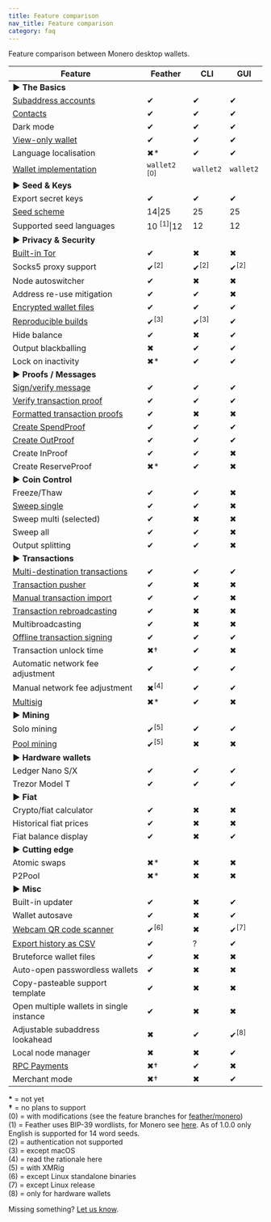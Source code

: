 ```yaml
---
title: Feature comparison
nav_title: Feature comparison
category: faq
---
```


Feature comparison between Monero desktop wallets.

|Feature|Feather|CLI|GUI|
|-------|---|---|-------|
|**► The Basics**|
|[Subaddress accounts](switch-subaddress-account)    |✔|✔|✔|
|[Contacts](add-contact)                      |✔|✔|✔|
|Dark mode                                    |✔|✔|✔|
|[View-only wallet](create-view-only-wallet)  |✔|✔|✔|
|Language localisation                        |✖*|✔|✔|
|[Wallet implementation](architecture)        |`wallet2` <sup>[0]</sup>|`wallet2`|`wallet2`|
|**► Seed & Keys**|
|Export secret keys                           |✔|✔|✔|
|[Seed scheme](seed-scheme)                   |14\|25|25|25|
|Supported seed languages                     |10 <sup>[1]</sup>\|12|12|12|
|**► Privacy & Security**|
|[Built-in Tor](tor-support)                  |✔|✖|✖|
|Socks5 proxy support                         |✔<sup>[2]</sup>|✔<sup>[2]</sup>|✔<sup>[2]</sup>|
|Node autoswitcher                            |✔|✖|✖|
|Address re-use mitigation                    |✔|✔|✖|
|[Encrypted wallet files](wallet-files)       |✔|✔|✔|
|[Reproducible builds](building-from-source)  |✔<sup>[3]</sup>|✔<sup>[3]</sup>|✔|
|Hide balance                                 |✔|✖|✔|
|Output blackballing                          |✖|✔|✔|
|Lock on inactivity                           |✖*|✔|✔|
|**► Proofs / Messages**|
|[Sign/verify message](sign-verify-message)   |✔|✔|✔|
|[Verify transaction proof](verify-tx-proof)  |✔|✔|✔|
|[Formatted transaction proofs](formatted-tx-proofs)       |✔|✖|✖|
|[Create SpendProof](prove-tx-authorship)     |✔|✔|✔|
|[Create OutProof](prove-payment)             |✔|✔|✔|
|Create InProof                               |✔|✔|✖|
|Create ReserveProof                          |✖*|✔|✖|
|**► Coin Control**|
|Freeze/Thaw                                  |✔|✔|✖|
|[Sweep single](sweep-outputs)                |✔|✔|✖|
|Sweep multi (selected)                       |✔|✖|✖|
|Sweep all                                    |✔|✔|✖|
|Output splitting                             |✔|✔|✖|
|**► Transactions**|
|[Multi-destination transactions](pay-to-many)|✔|✔|✔|
|[Transaction pusher](push_tx)                |✔|✖|✖|
|[Manual transaction import](missing-tx)      |✔|✔|✖|
|[Transaction rebroadcasting](failed-tx)      |✔|✖|✖|
|Multibroadcasting                            |✔|✖|✖|
|[Offline transaction signing](offline-tx-signing)              |✔|✔|✔|
|Transaction unlock time                      |✖†|✔|✖|
|Automatic network fee adjustment             |✔|✔|✔|
|Manual network fee adjustment                |✖<sup>[4]</sup>|✔|✔|
|[Multisig](multisig)                         |✖*|✔|✖|
|**► Mining**|
|Solo mining                                  |✔<sup>[5]</sup>|✔|✔|
|[Pool mining](mining-setup)                  |✔<sup>[5]</sup>|✖|✖|
|**► Hardware wallets**|
|Ledger Nano S/X                              |✔|✔|✔|
|Trezor Model T                               |✔|✔|✔|
|**► Fiat**|
|Crypto/fiat calculator                       |✔|✖|✖|
|Historical fiat prices                       |✔|✖|✖|
|Fiat balance display                         |✔|✖|✔|
|**► Cutting edge**|
|Atomic swaps                                 |✖*|✖|✖|
|P2Pool                                       |✖*|✖|✖|
|**► Misc**|
|Built-in updater                             |✔|✖|✔|
|Wallet autosave                              |✔|✖|✔|
|[Webcam QR code scanner](webcam-qr-scanner)  |✔<sup>[6]</sup>|✖|✔<sup>[7]</sup>|
|[Export history as CSV](export-tx-history)   |✔|?|✔|
|Bruteforce wallet files                      |✔|✖|✖|
|Auto-open passwordless wallets               |✔|✖|✖|
|Copy-pasteable support template              |✔|✖|✖|
|Open multiple wallets  in single instance    |✔|✖|✖|
|Adjustable subaddress lookahead              |✖|✔|✔<sup>[8]</sup>|
|Local node manager                           |✖|✖|✔|
|[RPC Payments](rpc-payments)                 |✖†|✔|✖|
|Merchant mode                                |✖†|✖|✔|

**\*** = not yet  
**†** = no plans to support  
(0) = with modifications (see the feature branches for [feather/monero](https://git.featherwallet.org/feather/monero))  
(1) = Feather uses BIP-39 wordlists, for Monero see [here](https://github.com/monero-project/monero/tree/master/src/mnemonics). As of 1.0.0 only English is supported for 14 word seeds.  
(2) = authentication not supported  
(3) = except macOS  
(4) = read the rationale here  
(5) = with XMRig  
(6) = except Linux standalone binaries  
(7) = except Linux release  
(8) = only for hardware wallets  

Missing something? [Let us know](report-an-issue).

